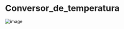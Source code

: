 # Conversor_de_temperatura

![image](https://github.com/Deividadrian/Conversor_de_temperatura/assets/73372786/de7f89c9-b344-4266-a1b2-17e5bd64a64a)
